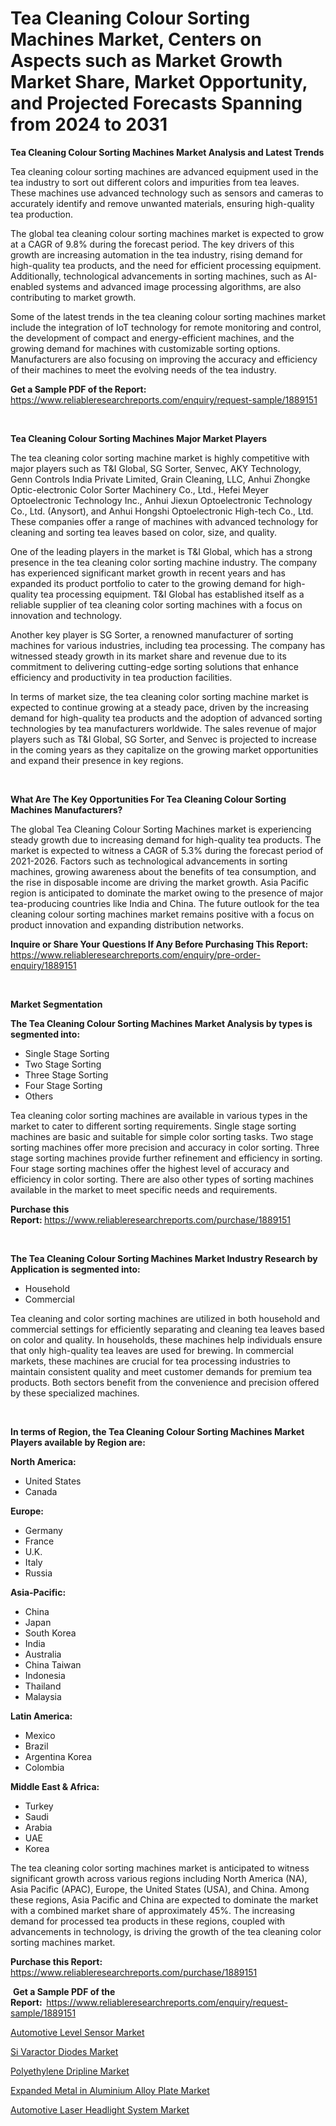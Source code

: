 <p><h1>Tea Cleaning Colour Sorting Machines Market, Centers on Aspects such as Market Growth Market Share, Market Opportunity, and Projected Forecasts Spanning from 2024 to 2031</h1></p><p><strong>Tea Cleaning Colour Sorting Machines Market Analysis and Latest Trends</strong></p>
<p><p>Tea cleaning colour sorting machines are advanced equipment used in the tea industry to sort out different colors and impurities from tea leaves. These machines use advanced technology such as sensors and cameras to accurately identify and remove unwanted materials, ensuring high-quality tea production.</p><p>The global tea cleaning colour sorting machines market is expected to grow at a CAGR of 9.8% during the forecast period. The key drivers of this growth are increasing automation in the tea industry, rising demand for high-quality tea products, and the need for efficient processing equipment. Additionally, technological advancements in sorting machines, such as AI-enabled systems and advanced image processing algorithms, are also contributing to market growth.</p><p>Some of the latest trends in the tea cleaning colour sorting machines market include the integration of IoT technology for remote monitoring and control, the development of compact and energy-efficient machines, and the growing demand for machines with customizable sorting options. Manufacturers are also focusing on improving the accuracy and efficiency of their machines to meet the evolving needs of the tea industry.</p></p>
<p><strong>Get a Sample PDF of the Report:&nbsp;</strong> <a href="https://www.reliableresearchreports.com/enquiry/request-sample/1889151">https://www.reliableresearchreports.com/enquiry/request-sample/1889151</a></p>
<p>&nbsp;</p>
<p><strong>Tea Cleaning Colour Sorting Machines Major Market Players</strong></p>
<p><p>The tea cleaning color sorting machine market is highly competitive with major players such as T&I Global, SG Sorter, Senvec, AKY Technology, Genn Controls India Private Limited, Grain Cleaning, LLC, Anhui Zhongke Optic-electronic Color Sorter Machinery Co., Ltd., Hefei Meyer Optoelectronic Technology Inc., Anhui Jiexun Optoelectronic Technology Co., Ltd. (Anysort), and Anhui Hongshi Optoelectronic High-tech Co., Ltd. These companies offer a range of machines with advanced technology for cleaning and sorting tea leaves based on color, size, and quality.</p><p>One of the leading players in the market is T&I Global, which has a strong presence in the tea cleaning color sorting machine industry. The company has experienced significant market growth in recent years and has expanded its product portfolio to cater to the growing demand for high-quality tea processing equipment. T&I Global has established itself as a reliable supplier of tea cleaning color sorting machines with a focus on innovation and technology.</p><p>Another key player is SG Sorter, a renowned manufacturer of sorting machines for various industries, including tea processing. The company has witnessed steady growth in its market share and revenue due to its commitment to delivering cutting-edge sorting solutions that enhance efficiency and productivity in tea production facilities.</p><p>In terms of market size, the tea cleaning color sorting machine market is expected to continue growing at a steady pace, driven by the increasing demand for high-quality tea products and the adoption of advanced sorting technologies by tea manufacturers worldwide. The sales revenue of major players such as T&I Global, SG Sorter, and Senvec is projected to increase in the coming years as they capitalize on the growing market opportunities and expand their presence in key regions.</p></p>
<p>&nbsp;</p>
<p><strong>What Are The Key Opportunities For Tea Cleaning Colour Sorting Machines Manufacturers?</strong></p>
<p><p>The global Tea Cleaning Colour Sorting Machines market is experiencing steady growth due to increasing demand for high-quality tea products. The market is expected to witness a CAGR of 5.3% during the forecast period of 2021-2026. Factors such as technological advancements in sorting machines, growing awareness about the benefits of tea consumption, and the rise in disposable income are driving the market growth. Asia Pacific region is anticipated to dominate the market owing to the presence of major tea-producing countries like India and China. The future outlook for the tea cleaning colour sorting machines market remains positive with a focus on product innovation and expanding distribution networks.</p></p>
<p><strong>Inquire or Share Your Questions If Any Before Purchasing This Report:</strong> <a href="https://www.reliableresearchreports.com/enquiry/pre-order-enquiry/1889151">https://www.reliableresearchreports.com/enquiry/pre-order-enquiry/1889151</a></p>
<p>&nbsp;</p>
<p><strong>Market Segmentation</strong></p>
<p><strong>The Tea Cleaning Colour Sorting Machines Market Analysis by types is segmented into:</strong></p>
<p><ul><li>Single Stage Sorting</li><li>Two Stage Sorting</li><li>Three Stage Sorting</li><li>Four Stage Sorting</li><li>Others</li></ul></p>
<p><p>Tea cleaning color sorting machines are available in various types in the market to cater to different sorting requirements. Single stage sorting machines are basic and suitable for simple color sorting tasks. Two stage sorting machines offer more precision and accuracy in color sorting. Three stage sorting machines provide further refinement and efficiency in sorting. Four stage sorting machines offer the highest level of accuracy and efficiency in color sorting. There are also other types of sorting machines available in the market to meet specific needs and requirements.</p></p>
<p><strong>Purchase this Report:&nbsp;</strong><a href="https://www.reliableresearchreports.com/purchase/1889151">https://www.reliableresearchreports.com/purchase/1889151</a></p>
<p>&nbsp;</p>
<p><strong>The Tea Cleaning Colour Sorting Machines Market Industry Research by Application is segmented into:</strong></p>
<p><ul><li>Household</li><li>Commercial</li></ul></p>
<p><p>Tea cleaning and color sorting machines are utilized in both household and commercial settings for efficiently separating and cleaning tea leaves based on color and quality. In households, these machines help individuals ensure that only high-quality tea leaves are used for brewing. In commercial markets, these machines are crucial for tea processing industries to maintain consistent quality and meet customer demands for premium tea products. Both sectors benefit from the convenience and precision offered by these specialized machines.</p></p>
<p>&nbsp;</p>
<p><strong>In terms of Region, the Tea Cleaning Colour Sorting Machines Market Players available by Region are:</strong></p>
<p>
    <p> <strong> North America: </strong>
        <ul>
            <li>United States</li>
            <li>Canada</li>
        </ul>
        </p> 
    <p> <strong> Europe: </strong>
        <ul>
            <li>Germany</li>
            <li>France</li>
            <li>U.K.</li>
            <li>Italy</li>
            <li>Russia</li>
        </ul>
        </p> 
    <p> <strong> Asia-Pacific: </strong>
        <ul>
            <li>China</li>
            <li>Japan</li>
            <li>South Korea</li>
            <li>India</li>
            <li>Australia</li>
            <li>China Taiwan</li>
            <li>Indonesia</li>
            <li>Thailand</li>
            <li>Malaysia</li>
        </ul>
        </p> 
    <p> <strong> Latin America: </strong>
        <ul>
            <li>Mexico</li>
            <li>Brazil</li>
            <li>Argentina Korea</li>
            <li>Colombia</li>
        </ul>
        </p> 
    <p> <strong> Middle East & Africa: </strong>
        <ul>
            <li>Turkey</li>
            <li>Saudi</li>
            <li>Arabia</li>
            <li>UAE</li>
            <li>Korea</li>
        </ul>
    </p>
    </p>
<p><p>The tea cleaning color sorting machines market is anticipated to witness significant growth across various regions including North America (NA), Asia Pacific (APAC), Europe, the United States (USA), and China. Among these regions, Asia Pacific and China are expected to dominate the market with a combined market share of approximately 45%. The increasing demand for processed tea products in these regions, coupled with advancements in technology, is driving the growth of the tea cleaning color sorting machines market.</p></p>
<p><strong>Purchase this Report: </strong><a href="https://www.reliableresearchreports.com/purchase/1889151">https://www.reliableresearchreports.com/purchase/1889151</a></p>
<p>&nbsp;<strong>Get a Sample PDF of the Report:&nbsp;&nbsp;</strong><a href="https://www.reliableresearchreports.com/enquiry/request-sample/1889151">https://www.reliableresearchreports.com/enquiry/request-sample/1889151</a></p>
<p><strong></strong></p>
<p><p><a href="https://view.publitas.com/reportprime-1/automotive-level-sensor-market-size-furnishes-valuable-information-encompassing-market-share-market-trends-and-projections-spanning-from-2024-to-2031/">Automotive Level Sensor Market</a></p><p><a href="https://fearless-okapi-6c8.notion.site/Si-Varactor-Diodes-Market-Research-Report-Provides-Critical-Insights-that-can-help-Shape-Business-De-5126e023fd404ebf931b26613b5d725f">Si Varactor Diodes Market</a></p><p><a href="https://gamy-alyssum-396.notion.site/Insights-into-Polyethylene-Dripline-Market-Size-Analysing-Market-Share-Trends-and-Growth-from-202-5fe58a2e220b42e49ee1daebfc206150">Polyethylene Dripline Market</a></p><p><a href="https://poised-avenue-46d.notion.site/Decoding-the-Expanded-Metal-in-Aluminium-Alloy-Plate-Market-A-Deep-Dive-into-the-Latest-Market-Tren-b511fdb63455435aacd8b775e2986a27">Expanded Metal in Aluminium Alloy Plate Market</a></p><p><a href="https://view.publitas.com/reportprime-1/decoding-the-automotive-laser-headlight-system-market-a-deep-dive-into-the-latest-market-trends-market-segmentation-and-competitive-analysis/">Automotive Laser Headlight System Market</a></p></p>